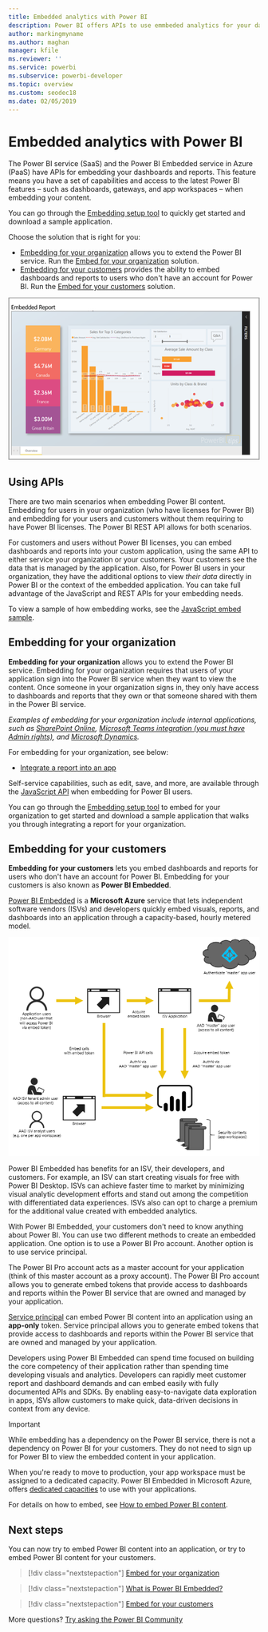 ```yaml
---
title: Embedded analytics with Power BI
description: Power BI offers APIs to use emmbeded analytics for your dashboards and reports into applications. Learn more about embedding with Power BI both in a PaaS enviornment and a SaaS environment using embedded analytics software, embedded analytics tools, or embedded business intelligence tools.
author: markingmyname
ms.author: maghan
manager: kfile
ms.reviewer: ''
ms.service: powerbi
ms.subservice: powerbi-developer
ms.topic: overview
ms.custom: seodec18
ms.date: 02/05/2019
---
```


# Embedded analytics with Power BI

The Power BI service (SaaS) and the Power BI Embedded service in Azure (PaaS) have APIs for embedding your dashboards and reports. This feature means you have a set of capabilities and access to the latest Power BI features – such as dashboards, gateways, and app workspaces – when embedding your content.

You can go through the [Embedding setup tool](https://aka.ms/embedsetup) to quickly get started and download a sample application.

Choose the solution that is right for you:

* [Embedding for your organization](embedding.md#embedding-for-your-organization) allows you to extend the Power BI service. Run the [Embed for your organization](https://aka.ms/embedsetup/UserOwnsData) solution.
* [Embedding for your customers](embedding.md#embedding-for-your-customers) provides the ability to embed dashboards and reports to users who don't have an account for Power BI. Run the [Embed for your customers](https://aka.ms/embedsetup/AppOwnsData) solution.

![PBIE sample](media/what-can-you-do/what-can-you-do-02.png)

## Using APIs

There are two main scenarios when embedding Power BI content.  Embedding for users in your organization (who have licenses for Power BI) and embedding for your users and customers without them requiring to have Power BI licenses. The Power BI REST API allows for both scenarios.

For customers and users without Power BI licenses, you can embed dashboards and reports into your custom application, using the same API to either service your organization or your customers. Your customers see the data that is managed by the application. Also, for Power BI users in your organization, they have the additional options to view *their data* directly in Power BI or the context of the embedded application. You can take full advantage of the JavaScript and REST APIs for your embedding needs.

To view a sample of how embedding works, see the [JavaScript embed sample](https://microsoft.github.io/PowerBI-JavaScript/demo/).

## Embedding for your organization

**Embedding for your organization** allows you to extend the Power BI service. Embedding for your organization requires that users of your application sign into the Power BI service when they want to view the content. Once someone in your organization signs in, they only have access to dashboards and reports that they own or that someone shared with them in the Power BI service.

*Examples of embedding for your organization include internal applications, such as [SharePoint Online](https://powerbi.microsoft.com/blog/integrate-power-bi-reports-in-sharepoint-online/), [Microsoft Teams integration (you must have Admin rights)](https://powerbi.microsoft.com/blog/power-bi-teams-up-with-microsoft-teams/), and [Microsoft Dynamics](https://docs.microsoft.com/dynamics365/customer-engagement/basics/add-edit-power-bi-visualizations-dashboard).*

For embedding for your organization, see below:

* [Integrate a report into an app](embed-sample-for-your-organization.md)

Self-service capabilities, such as edit, save, and more, are available through the [JavaScript API](https://github.com/Microsoft/PowerBI-JavaScript) when embedding for Power BI users.

You can go through the [Embedding setup tool](https://aka.ms/embedsetup/UserOwnsData) to embed for your organization to get started and download a sample application that walks you through integrating a report for your organization.

## Embedding for your customers

**Embedding for your customers** lets you embed dashboards and reports for users who don't have an account for Power BI. Embedding for your customers is also known as **Power BI Embedded**.

[Power BI Embedded](azure-pbie-what-is-power-bi-embedded.md) is a **Microsoft Azure** service that lets independent software vendors (ISVs) and developers quickly embed visuals, reports, and dashboards into an application through a capacity-based, hourly metered model.

![Embedding flow for embedding for your customers](media/embedding/powerbi-embed-flow.png)

Power BI Embedded has benefits for an ISV, their developers, and customers. For example, an ISV can start creating visuals for free with Power BI Desktop. ISVs can achieve faster time to market by minimizing visual analytic development efforts and stand out among the competition with differentiated data experiences. ISVs also can opt to charge a premium for the additional value created with embedded analytics.

With Power BI Embedded, your customers don't need to know anything about Power BI. You can use two different methods to create an embedded application. One option is to use a Power BI Pro account. Another option is to use service principal. 

The Power BI Pro account acts as a master account for your application (think of this master account as a proxy account). The Power BI Pro account allows you to generate embed tokens that provide access to dashboards and reports within the Power BI service that are owned and managed by your application.

[Service principal](embed-service-principal.md) can embed Power BI content into an application using an **app-only** token. Service principal allows you to generate embed tokens that provide access to dashboards and reports within the Power BI service that are owned and managed by your application.

Developers using Power BI Embedded can spend time focused on building the core competency of their application rather than spending time developing visuals and analytics. Developers can rapidly meet customer report and dashboard demands and can embed easily with fully documented APIs and SDKs. By enabling easy-to-navigate data exploration in apps, ISVs allow customers to make quick, data-driven decisions in context from any device.

> [!IMPORTANT]
> While embedding has a dependency on the Power BI service, there is not a dependency on Power BI for your customers. They do not need to sign up for Power BI to view the embedded content in your application.

When you're ready to move to production, your app workspace must be assigned to a dedicated capacity. Power BI Embedded in Microsoft Azure, offers [dedicated capacities](azure-pbie-create-capacity.md) to use with your applications.

For details on how to embed, see [How to embed Power BI content](embed-sample-for-customers.md).

## Next steps

You can now try to embed Power BI content into an application, or try to embed Power BI content for your customers.

> [!div class="nextstepaction"]
> [Embed for your organization](embed-sample-for-your-organization.md)

> [!div class="nextstepaction"]
> [What is Power BI Embedded?](azure-pbie-what-is-power-bi-embedded.md)

> [!div class="nextstepaction"]
>[Embed for your customers](embed-sample-for-customers.md)

More questions? [Try asking the Power BI Community](http://community.powerbi.com/)